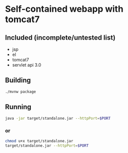 # Self-contained webapp with tomcat7

## Included (incomplete/untested list)

- jsp
- el
- tomcat7
- servlet api 3.0

## Building

```bash
./mvnw package
```

## Running

```bash
java -jar target/standalone.jar --httpPort=$PORT
```

### or

```bash
chmod u+x target/standalone.jar
target/standalone.jar --httpPort=$PORT
```
